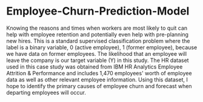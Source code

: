 # Employee-Churn-Prediction-Model

Knowing the reasons and times when workers are most likely to quit can help with employee retention and potentially even help with pre-planning new hires. 
This is a standard supervised classification problem where the label is a binary variable, 0 (active employee), 1 (former employee), because we have data on former employees. The likelihood that an employee will leave the company is our target variable (Y) in this study.
The HR dataset used in this case study was obtained from IBM HR Analytics Employee Attrition & Performance and includes 1,470 employees' worth of employee data as well as other relevant employee information. Using this dataset, I hope to identify the primary causes of employee churn and forecast when departing employees will occur.
